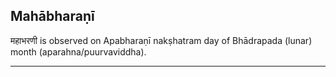 ## Mahābharaṇī
महाभरणी is observed on Apabharaṇī nakṣhatram day of Bhādrapada (lunar) month (aparahna/puurvaviddha).



---
